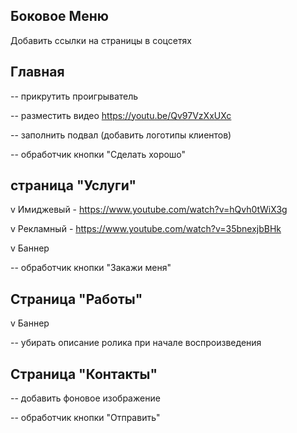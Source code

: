 ## Боковое Меню

Добавить ссылки на страницы в соцсетях


## Главная

-- прикрутить проигрыватель

-- разместить видео https://youtu.be/Qv97VzXxUXc

-- заполнить подвал (добавить логотипы клиентов)

-- обработчик кнопки "Сделать хорошо"

## страница "Услуги"

v Имиджевый - https://www.youtube.com/watch?v=hQvh0tWiX3g

v Рекламный - https://www.youtube.com/watch?v=35bnexjbBHk

v Баннер

-- обработчик кнопки "Закажи меня"

## Страница "Работы"

v Баннер

-- убирать описание ролика при начале воспроизведения


## Страница "Контакты"

-- добавить фоновое изображение

-- обработчик кнопки "Отправить"

